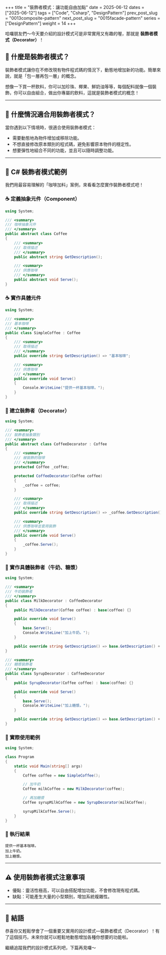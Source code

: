 +++
title = "裝飾者模式：讓功能自由加點"
date = 2025-06-12
dates = ["2025-06-12"]
tags = ["Code", "Csharp", "DesignPattern"]
prev_post_slug = "0013composite-pattern"
next_post_slug = "0015facade-pattern"
series = ["DesignPattern"]
weight = 14
+++

哈囉朋友們～今天要介紹的設計模式可是非常實用又有趣的喔，那就是 **裝飾者模式（Decorator）**！

## 🌟 什麼是裝飾者模式？

裝飾者模式讓你在不修改現有物件程式碼的情況下，動態地增加新的功能。簡單來說，就是「包一層再包一層」的概念。

想像一下買一杯飲料，你可以加珍珠、椰果、鮮奶油等等，每個配料就像一個裝飾，你可以自由組合，做出你專屬的飲料，這就是裝飾者模式的概念！

---

## 🤔 什麼情況適合用裝飾者模式？

當你遇到以下情境時，很適合使用裝飾者模式：

- 需要動態地為物件增加或移除功能。
- 不想直接修改原本類別的程式碼，避免影響原本物件的穩定性。
- 想要彈性地組合不同的功能，並且可以隨時調整功能。

---

## 🎂 C# 裝飾者模式範例

我們用最容易理解的「咖啡加料」案例，來看看怎麼實作裝飾者模式吧！

### ☕ 定義抽象元件（Component）

```csharp
using System;

/// <summary>
/// 咖啡抽象元件
/// </summary>
public abstract class Coffee
{
    /// <summary>
    /// 取得描述
    /// </summary>
    public abstract string GetDescription();

    /// <summary>
    /// 供應咖啡
    /// </summary>
    public abstract void Serve();
}
```

### ☕ 實作具體元件

```csharp
using System;

/// <summary>
/// 基本咖啡
/// </summary>
public class SimpleCoffee : Coffee
{
    /// <summary>
    /// 取得描述
    /// </summary>
    public override string GetDescription() => "基本咖啡";

    /// <summary>
    /// 供應咖啡
    /// </summary>
    public override void Serve()
    {
        Console.WriteLine("提供一杯基本咖啡。");
    }
}
```

### 🍯 建立裝飾者（Decorator）

```csharp
using System;

/// <summary>
/// 裝飾者抽象類別
/// </summary>
public abstract class CoffeeDecorator : Coffee
{
    /// <summary>
    /// 被裝飾的咖啡
    /// </summary>
    protected Coffee _coffee;

    protected CoffeeDecorator(Coffee coffee)
    {
        _coffee = coffee;
    }

    /// <summary>
    /// 取得描述
    /// </summary>
    public override string GetDescription() => _coffee.GetDescription();

    /// <summary>
    /// 供應咖啡並套用裝飾
    /// </summary>
    public override void Serve()
    {
        _coffee.Serve();
    }
}
```

### 🥛 實作具體裝飾者（牛奶、糖漿）

```csharp
using System;

/// <summary>
/// 牛奶裝飾者
/// </summary>
public class MilkDecorator : CoffeeDecorator
{
    public MilkDecorator(Coffee coffee) : base(coffee) {}

    public override void Serve()
    {
        base.Serve();
        Console.WriteLine("加上牛奶。");
    }

    public override string GetDescription() => base.GetDescription() + " + 牛奶";
}

/// <summary>
/// 糖漿裝飾者
/// </summary>
public class SyrupDecorator : CoffeeDecorator
{
    public SyrupDecorator(Coffee coffee) : base(coffee) {}

    public override void Serve()
    {
        base.Serve();
        Console.WriteLine("加上糖漿。");
    }

    public override string GetDescription() => base.GetDescription() + " + 糖漿";
}
```

### 🚀 實際使用範例

```csharp
using System;

class Program
{
    static void Main(string[] args)
    {
        Coffee coffee = new SimpleCoffee();

        // 加牛奶
        Coffee milkCoffee = new MilkDecorator(coffee);

        // 再加糖漿
        Coffee syrupMilkCoffee = new SyrupDecorator(milkCoffee);

        syrupMilkCoffee.Serve();
    }
}
```

### 🎯 執行結果

```
提供一杯基本咖啡。
加上牛奶。
加上糖漿。
```

---

## ⚠️ 使用裝飾者模式注意事項

- 優點：靈活性極高，可以自由搭配增加功能，不會修改現有程式碼。
- 缺點：可能產生大量的小型類別，增加系統複雜性。

---

## 🎉 結語

恭喜你又輕鬆學會了一個重要又實用的設計模式—裝飾者模式（Decorator）！有了這個技巧，未來你就可以輕鬆地動態增加各種你想要的功能啦。

繼續追蹤我們的設計模式系列吧，下篇再見囉～
